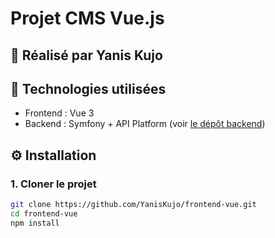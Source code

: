 # Projet CMS Vue.js

## 👤 Réalisé par Yanis Kujo

## 🧰 Technologies utilisées
- Frontend : Vue 3
- Backend : Symfony + API Platform (voir [le dépôt backend](https://github.com/YanisKujo/backend-api))

## ⚙️ Installation

### 1. Cloner le projet
```bash
git clone https://github.com/YanisKujo/frontend-vue.git
cd frontend-vue
npm install
